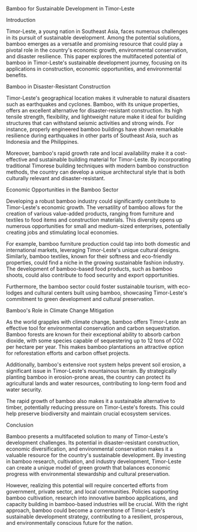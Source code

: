 Bamboo for Sustainable Development in Timor-Leste

Introduction

Timor-Leste, a young nation in Southeast Asia, faces numerous challenges in its pursuit of sustainable development. Among the potential solutions, bamboo emerges as a versatile and promising resource that could play a pivotal role in the country's economic growth, environmental conservation, and disaster resilience. This paper explores the multifaceted potential of bamboo in Timor-Leste's sustainable development journey, focusing on its applications in construction, economic opportunities, and environmental benefits.

Bamboo in Disaster-Resistant Construction

Timor-Leste's geographical location makes it vulnerable to natural disasters such as earthquakes and cyclones. Bamboo, with its unique properties, offers an excellent alternative for disaster-resistant construction. Its high tensile strength, flexibility, and lightweight nature make it ideal for building structures that can withstand seismic activities and strong winds. For instance, properly engineered bamboo buildings have shown remarkable resilience during earthquakes in other parts of Southeast Asia, such as Indonesia and the Philippines.

Moreover, bamboo's rapid growth rate and local availability make it a cost-effective and sustainable building material for Timor-Leste. By incorporating traditional Timorese building techniques with modern bamboo construction methods, the country can develop a unique architectural style that is both culturally relevant and disaster-resistant.

Economic Opportunities in the Bamboo Sector

Developing a robust bamboo industry could significantly contribute to Timor-Leste's economic growth. The versatility of bamboo allows for the creation of various value-added products, ranging from furniture and textiles to food items and construction materials. This diversity opens up numerous opportunities for small and medium-sized enterprises, potentially creating jobs and stimulating local economies.

For example, bamboo furniture production could tap into both domestic and international markets, leveraging Timor-Leste's unique cultural designs. Similarly, bamboo textiles, known for their softness and eco-friendly properties, could find a niche in the growing sustainable fashion industry. The development of bamboo-based food products, such as bamboo shoots, could also contribute to food security and export opportunities.

Furthermore, the bamboo sector could foster sustainable tourism, with eco-lodges and cultural centers built using bamboo, showcasing Timor-Leste's commitment to green development and cultural preservation.

Bamboo's Role in Climate Change Mitigation

As the world grapples with climate change, bamboo offers Timor-Leste an effective tool for environmental conservation and carbon sequestration. Bamboo forests are known for their exceptional ability to absorb carbon dioxide, with some species capable of sequestering up to 12 tons of CO2 per hectare per year. This makes bamboo plantations an attractive option for reforestation efforts and carbon offset projects.

Additionally, bamboo's extensive root system helps prevent soil erosion, a significant issue in Timor-Leste's mountainous terrain. By strategically planting bamboo in erosion-prone areas, the country can protect its agricultural lands and water resources, contributing to long-term food and water security.

The rapid growth of bamboo also makes it a sustainable alternative to timber, potentially reducing pressure on Timor-Leste's forests. This could help preserve biodiversity and maintain crucial ecosystem services.

Conclusion

Bamboo presents a multifaceted solution to many of Timor-Leste's development challenges. Its potential in disaster-resistant construction, economic diversification, and environmental conservation makes it a valuable resource for the country's sustainable development. By investing in bamboo research, cultivation, and industry development, Timor-Leste can create a unique model of green growth that balances economic progress with environmental stewardship and cultural preservation.

However, realizing this potential will require concerted efforts from government, private sector, and local communities. Policies supporting bamboo cultivation, research into innovative bamboo applications, and capacity building in bamboo-based industries will be crucial. With the right approach, bamboo could become a cornerstone of Timor-Leste's sustainable development strategy, contributing to a resilient, prosperous, and environmentally conscious future for the nation.